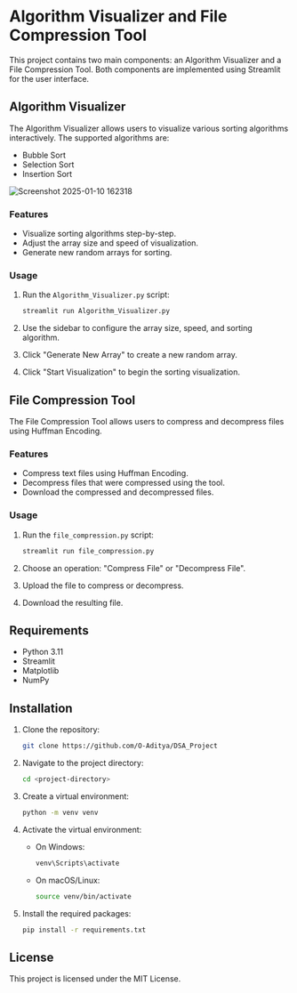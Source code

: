 # Algorithm Visualizer and File Compression Tool

This project contains two main components: an Algorithm Visualizer and a File Compression Tool. Both components are implemented using Streamlit for the user interface.

## Algorithm Visualizer

The Algorithm Visualizer allows users to visualize various sorting algorithms interactively. The supported algorithms are:
- Bubble Sort
- Selection Sort
- Insertion Sort

![Screenshot 2025-01-10 162318](https://github.com/user-attachments/assets/d388aa10-23ab-479d-b3f0-d69bf584c684)


### Features
- Visualize sorting algorithms step-by-step.
- Adjust the array size and speed of visualization.
- Generate new random arrays for sorting.

### Usage
1. Run the `Algorithm_Visualizer.py` script:
 
    ```sh
    streamlit run Algorithm_Visualizer.py
    ```
3. Use the sidebar to configure the array size, speed, and sorting algorithm.
4. Click "Generate New Array" to create a new random array.
5. Click "Start Visualization" to begin the sorting visualization.

## File Compression Tool

The File Compression Tool allows users to compress and decompress files using Huffman Encoding.

### Features
- Compress text files using Huffman Encoding.
- Decompress files that were compressed using the tool.
- Download the compressed and decompressed files.

### Usage
1. Run the `file_compression.py` script:
 
    ```sh
    streamlit run file_compression.py
    ```
3. Choose an operation: "Compress File" or "Decompress File".
4. Upload the file to compress or decompress.
5. Download the resulting file.

## Requirements

- Python 3.11
- Streamlit
- Matplotlib
- NumPy

## Installation

1. Clone the repository:
    ```sh
    git clone https://github.com/O-Aditya/DSA_Project
    ```
2. Navigate to the project directory:
 
    ```sh
    cd <project-directory>
    ```
4. Create a virtual environment:
 
    ```sh
    python -m venv venv
    ```
6. Activate the virtual environment:
    - On Windows:
        ```sh
        venv\Scripts\activate
        ```
    - On macOS/Linux:
        ```sh
        source venv/bin/activate
        ```
7. Install the required packages:
    ```sh
    pip install -r requirements.txt
    ```

## License

This project is licensed under the MIT License.
